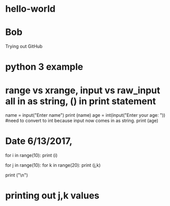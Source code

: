 # hello-world
# Bob
Trying out GitHub
# python 3 example
# range vs xrange,  input vs raw_input  all in as string, () in print statement
name = input("Enter name")
print (name)
age = int(input("Enter your age: ")) #need to convert to int because input now comes in as string.
print (age)
# Date 6/13/2017, 

for i in range(10):
  print (i)
  
for j in range(10):
  for k in range(20):
    print (j,k)
    
  print ("\n")
  
# printing out j,k values


 
